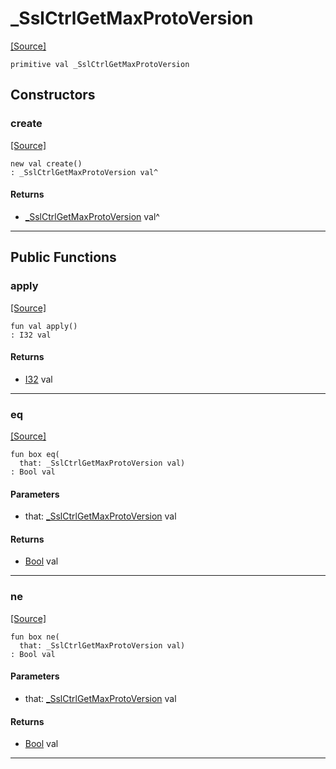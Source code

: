 # _SslCtrlGetMaxProtoVersion
<span class="source-link">[[Source]](src/net-ssl/_ssl_versions.md#L4)</span>
```pony
primitive val _SslCtrlGetMaxProtoVersion
```

## Constructors

### create
<span class="source-link">[[Source]](src/net-ssl/_ssl_versions.md#L4)</span>


```pony
new val create()
: _SslCtrlGetMaxProtoVersion val^
```

#### Returns

* [_SslCtrlGetMaxProtoVersion](net-ssl-_SslCtrlGetMaxProtoVersion.md) val^

---

## Public Functions

### apply
<span class="source-link">[[Source]](src/net-ssl/_ssl_versions.md#L4)</span>


```pony
fun val apply()
: I32 val
```

#### Returns

* [I32](builtin-I32.md) val

---

### eq
<span class="source-link">[[Source]](src/net-ssl/_ssl_versions.md#L4)</span>


```pony
fun box eq(
  that: _SslCtrlGetMaxProtoVersion val)
: Bool val
```
#### Parameters

*   that: [_SslCtrlGetMaxProtoVersion](net-ssl-_SslCtrlGetMaxProtoVersion.md) val

#### Returns

* [Bool](builtin-Bool.md) val

---

### ne
<span class="source-link">[[Source]](src/net-ssl/_ssl_versions.md#L4)</span>


```pony
fun box ne(
  that: _SslCtrlGetMaxProtoVersion val)
: Bool val
```
#### Parameters

*   that: [_SslCtrlGetMaxProtoVersion](net-ssl-_SslCtrlGetMaxProtoVersion.md) val

#### Returns

* [Bool](builtin-Bool.md) val

---

